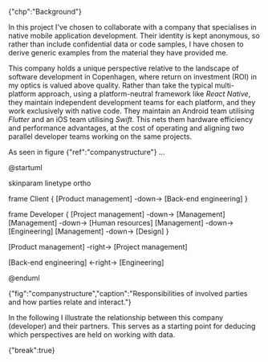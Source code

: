 {"chp":"Background"}

In this project I've chosen to collaborate with a company that specialises in native mobile application development. Their identity is kept anonymous, so rather than include confidential data or code samples, I have chosen to derive generic examples from the material they have provided me.

This company holds a unique perspective relative to the landscape of software development in Copenhagen, where return on investment (ROI) in my optics is valued above quality. Rather than take the typical multi-platform approach, using a platform-neutral framework like _React Native_, they maintain independent development teams for each platform, and they work exclusively with native code. They maintain an Android team utilising _Flutter_ and an iOS team utilising _Swift_. This nets them hardware efficiency and performance advantages, at the cost of operating and aligning two parallel developer teams working on the same projects.

As seen in figure {"ref":"companystructure"} ...

@startuml

skinparam linetype ortho

<style>
componentDiagram {
    BackGroundColor transparent
    frame {
        BackGroundColor white
    }
    component {
        BackGroundColor white
    }
    database {
        BackGroundColor white
    }
}
</style>

frame Client {
    [Product management] -down-> [Back-end engineering]
}

frame Developer {
    [Project management] -down-> [Management]
    [Management] -down-> [Human resources]
    [Management] -down-> [Engineering]
    [Management] -down-> [Design]
}

[Product management] -right-> [Project management]

[Back-end engineering] <-right-> [Engineering]

@enduml

{"fig":"companystructure","caption":"Responsibilities of involved parties and how parties relate and interact."}

In the following I illustrate the relationship between this company (developer) and their partners. This serves as a starting point for deducing which perspectives are held on working with data.

{"break":true}